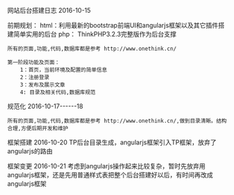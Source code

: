 ﻿网站后台搭建日志         2016-10-15

前期规划：
	html：利用最新的bootstrap前端UI和angularjs框架以及其它插件搭建简单实用的后台
	php： ThinkPHP3.2.3完整版作为后台支撑

	所有的页面,功能,代码,数据库都是参考 http://www.onethink.cn/

	第一阶段功能及页面：
		1：首页，当前环境及配置的简单信息
		2：注册登录
		3：发布及展示文章
		4: 目录及相关代码,数据库规范

规范化    2016-10-17------18

	所有的页面,功能,代码,数据库都是参考 http://www.onethink.cn/,做到目录清晰。结构合理,方便后期开发和维护
	
框架搭建  2016-10-20
	TP后台目录生成，angularjs框架引入TP框架，放弃了angularjs的路由

框架变更  2016-10-21
	考虑到angularjs操作起来比较复杂，暂时先放弃用angularjs框架，还是先用普通样式表把整个后台搭建好以后，有时间再改成angularjs框架

	
